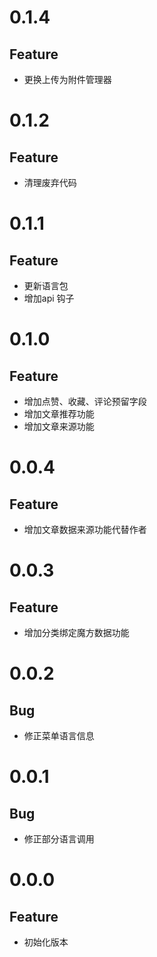 # 0.1.4
## Feature

- 更换上传为附件管理器

# 0.1.2
## Feature

- 清理废弃代码

# 0.1.1
## Feature

- 更新语言包
- 增加api 钩子

# 0.1.0
## Feature

- 增加点赞、收藏、评论预留字段
- 增加文章推荐功能
- 增加文章来源功能

# 0.0.4
## Feature

- 增加文章数据来源功能代替作者

# 0.0.3
## Feature

- 增加分类绑定魔方数据功能

# 0.0.2
## Bug

- 修正菜单语言信息

# 0.0.1
## Bug

- 修正部分语言调用

# 0.0.0
## Feature

- 初始化版本
